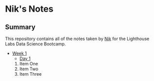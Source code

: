 # Nik's Notes
## Summary 

This repository contains all of the notes taken by [Nik](https://github.com/NMecha) for the Lighthouse Labs Data Science Bootcamp.

* [Week 1](/Week_1)
  * [Day 1](/Week_1/Day_1)
  1. Item One 
  2. Item Two
  3. Item Three